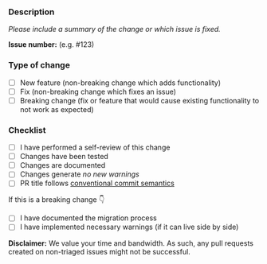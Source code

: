 ### Description

*Please include a summary of the change or which issue is fixed.*

**Issue number:** (e.g. #123)

### Type of change

- [ ] New feature (non-breaking change which adds functionality)
- [ ] Fix (non-breaking change which fixes an issue)
- [ ] Breaking change (fix or feature that would cause existing functionality to not work as expected)

### Checklist

- [ ] I have performed a self-review of this change
- [ ] Changes have been tested
- [ ] Changes are documented
- [ ] Changes generate *no new warnings*
- [ ] PR title follows [conventional commit semantics](https://www.conventionalcommits.org/en/v1.0.0/)

If this is a breaking change 👇

- [ ] I have documented the migration process
- [ ] I have implemented necessary warnings (if it can live side by side)

**Disclaimer:** We value your time and bandwidth. As such, any pull requests created on non-triaged issues might not be successful.